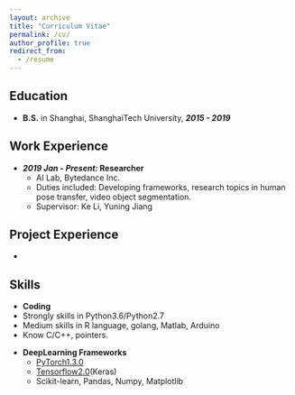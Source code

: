 ```yaml
---
layout: archive
title: "Curriculum Vitae"
permalink: /cv/
author_profile: true
redirect_from:
  - /resume
---
```


## Education

* **B.S.** in Shanghai, ShanghaiTech University, ***2015 - 2019*** 

Work Experience
------
* ***2019 Jan - Present:* Researcher**
  * AI Lab, Bytedance Inc.
  * Duties included: Developing frameworks, research topics in human pose transfer, video object segmentation.
  * Supervisor: Ke Li, Yuning Jiang
  
Project Experience
------
- 

Skills
------

-  __Coding__
  - Strongly skills in Python3.6/Python2.7
  - Medium skills in R language, golang, Matlab, Arduino
  - Know C/C++, pointers.

* __DeepLearning Frameworks__
	* [PyTorch1.3.0](https://pytorch.org/)
	* [Tensorflow2.0](https://tensorflow.google.cn/)(Keras)
	* Scikit-learn, Pandas, Numpy, Matplotlib
